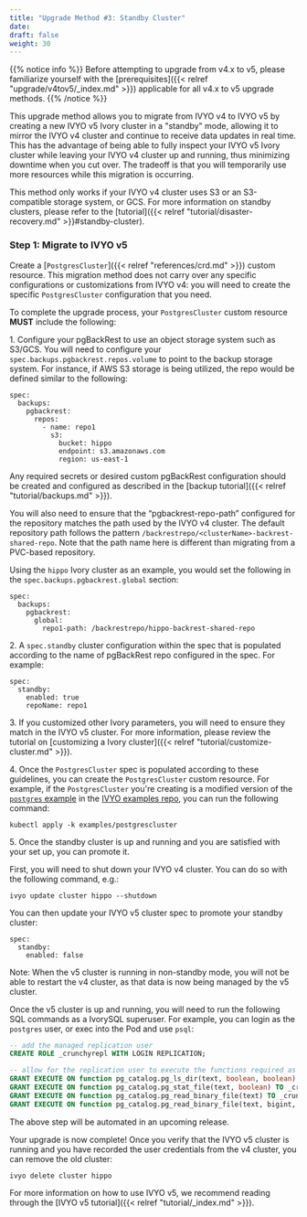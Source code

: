```yaml
---
title: "Upgrade Method #3: Standby Cluster"
date:
draft: false
weight: 30
---
```


{{% notice info %}}
Before attempting to upgrade from v4.x to v5, please familiarize yourself with the [prerequisites]({{< relref "upgrade/v4tov5/_index.md" >}}) applicable for all v4.x to v5 upgrade methods.
{{% /notice %}}

This upgrade method allows you to migrate from IVYO v4 to IVYO v5 by creating a new IVYO v5 Ivory cluster in a "standby" mode, allowing it to mirror the IVYO v4 cluster and continue to receive data updates in real time. This has the advantage of being able to fully inspect your IVYO v5 Ivory cluster while leaving your IVYO v4 cluster up and running, thus minimizing downtime when you cut over. The tradeoff is that you will temporarily use more resources while this migration is occurring.

This method only works if your IVYO v4 cluster uses S3 or an S3-compatible storage system, or GCS. For more information on standby clusters, please refer to the [tutorial]({{< relref "tutorial/disaster-recovery.md" >}}#standby-cluster).

### Step 1: Migrate to IVYO v5

Create a [`PostgresCluster`]({{< relref "references/crd.md" >}}) custom resource. This migration method does not carry over any specific configurations or customizations from IVYO v4: you will need to create the specific `PostgresCluster` configuration that you need.

To complete the upgrade process, your `PostgresCluster` custom resource **MUST** include the following:

1\. Configure your pgBackRest to use an object storage system such as S3/GCS. You will need to configure your `spec.backups.pgbackrest.repos.volume` to point to the backup storage system. For instance, if AWS S3 storage is being utilized, the repo would be defined similar to the following:

```
spec:
  backups:
    pgbackrest:
      repos:
        - name: repo1
          s3:
            bucket: hippo
            endpoint: s3.amazonaws.com
            region: us-east-1
```

Any required secrets or desired custom pgBackRest configuration should be created and configured as described in the [backup tutorial]({{< relref "tutorial/backups.md" >}}).

You will also need to ensure that the “pgbackrest-repo-path” configured for the repository matches the path used by the IVYO v4 cluster. The default repository path follows the pattern `/backrestrepo/<clusterName>-backrest-shared-repo`. Note that the path name here is different than migrating from a PVC-based repository.

Using the `hippo` Ivory cluster as an example, you would set the following in the `spec.backups.pgbackrest.global` section:

```
spec:
  backups:
    pgbackrest:
      global:
        repo1-path: /backrestrepo/hippo-backrest-shared-repo
```

2\. A `spec.standby` cluster configuration within the spec that is populated according to the name of pgBackRest repo configured in the spec. For example:

```
spec:
  standby:
    enabled: true
    repoName: repo1
```

3\. If you customized other Ivory parameters, you will need to ensure they match in the IVYO v5 cluster. For more information, please review the tutorial on [customizing a Ivory cluster]({{< relref "tutorial/customize-cluster.md" >}}).

4\. Once the `PostgresCluster` spec is populated according to these guidelines, you can create the `PostgresCluster` custom resource.  For example, if the `PostgresCluster` you're creating is a modified version of the [`postgres` example](https://github.com/ivorysql/ivory-operator-examples/tree/main/kustomize/postgres) in the [IVYO examples repo](https://github.com/ivorysql/ivory-operator-examples), you can run the following command:

```
kubectl apply -k examples/postgrescluster
```

5\. Once the standby cluster is up and running and you are satisfied with your set up, you can promote it.

First, you will need to shut down your IVYO v4 cluster. You can do so with the following command, e.g.:

```
ivyo update cluster hippo --shutdown
```

You can then update your IVYO v5 cluster spec to promote your standby cluster:

```
spec:
  standby:
    enabled: false
```

Note: When the v5 cluster is running in non-standby mode, you will not be able to restart the v4 cluster, as that data is now being managed by the v5 cluster.

Once the v5 cluster is up and running, you will need to run the following SQL commands as a IvorySQL superuser. For example, you can login as the `postgres` user, or exec into the Pod and use `psql`:

```sql
-- add the managed replication user
CREATE ROLE _crunchyrepl WITH LOGIN REPLICATION;

-- allow for the replication user to execute the functions required as part of "rewinding"
GRANT EXECUTE ON function pg_catalog.pg_ls_dir(text, boolean, boolean) TO _crunchyrepl;
GRANT EXECUTE ON function pg_catalog.pg_stat_file(text, boolean) TO _crunchyrepl;
GRANT EXECUTE ON function pg_catalog.pg_read_binary_file(text) TO _crunchyrepl;
GRANT EXECUTE ON function pg_catalog.pg_read_binary_file(text, bigint, bigint, boolean) TO _crunchyrepl;
```

The above step will be automated in an upcoming release.

Your upgrade is now complete! Once you verify that the IVYO v5 cluster is running and you have recorded the user credentials from the v4 cluster, you can remove the old cluster:

```
ivyo delete cluster hippo
```

For more information on how to use IVYO v5, we recommend reading through the [IVYO v5 tutorial]({{< relref "tutorial/_index.md" >}}).
